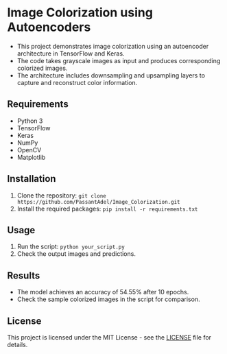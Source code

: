 # Image Colorization using Autoencoders

* This project demonstrates image colorization using an autoencoder architecture in TensorFlow and Keras. 
* The code takes grayscale images as input and produces corresponding colorized images. 
* The architecture includes downsampling and upsampling layers to capture and reconstruct color information.

## Requirements
- Python 3
- TensorFlow
- Keras
- NumPy
- OpenCV
- Matplotlib

## Installation
1. Clone the repository: `git clone https://github.com/PassantAdel/Image_Colorization.git` 
2. Install the required packages: `pip install -r requirements.txt`

## Usage
1. Run the script: `python your_script.py`
2. Check the output images and predictions.

## Results
* The model achieves an accuracy of 54.55% after 10 epochs. 
* Check the sample colorized images in the script for comparison.

## License
This project is licensed under the MIT License - see the [LICENSE](LICENSE) file for details.
